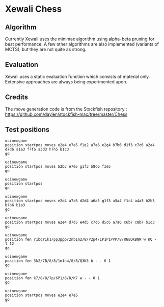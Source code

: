 # Xewali Chess

## Algorithm
Currently Xewali uses the minimax algorithm using alpha-beta pruning for best performance. A few other algorithms are also implemented (variants of MCTS), but they are not quite as strong.

## Evaluation
Xewali uses a static evaluation function which consists of material only. Extensive approaches are always being experimented upon.

## Credits
The move generation code is from the Stockfish repository : https://github.com/daylen/stockfish-mac/tree/master/Chess

## Test positions
```
ucinewgame
position startpos moves e2e4 e7e5 f1e2 a7a6 e2g4 b7b6 d1f3 c7c6 a2a4 d7d6 a1a3 f7f6 a3d3 h7h5 b1c3
go

ucinewgame
position startpos moves b2b3 e7e5 g1f3 b8c6 f3e5
go

ucinewgame
position startpos
go

ucinewgame
position startpos moves e2e4 a7a6 d2d4 a6a5 g1f3 a5a4 f1c4 a4a3 b2b3 b7b6 b1a3
go

ucinewgame
position startpos moves e2e4 d7d5 e4d5 c7c6 d5c6 a7a6 c6b7 c8b7 b1c3
go

ucinewgame
position fen r1bqr1k1/pp3ppp/2nb1n2/8/P2p4/1P1P1PPP/8/RNBQKBNR w KQ - 1 12
go

ucinewgame
position fen 5k2/7B/8/8/1n1n4/8/8/Q3K3 b - - 0 1
go

ucinewgame
position fen k7/8/8/7p/6P1/8/8/K7 w - - 0 1
go

ucinewgame
position startpos moves e2e4 e7e5
go
```
